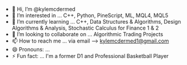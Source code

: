 - 👋 Hi, I’m @kylemcdermed
- 👀 I’m interested in ... C++, Python, PineScript, ML, MQL4, MQL5
- 🌱 I’m currently learning ... C++, Data Structures & Algorithms, Design Algorithms & Analysis, Stochastic Calculus for Finance 1 & 2
- 💞️ I’m looking to collaborate on ... Algorithmic Trading Projects
- 📫 How to reach me ... via email --> kylemcdermed1@gmail.com 
- 😄 Pronouns: ... 
- ⚡ Fun fact: ... I'm a former D1 and Professional Basketball Player

<!---
kylemcdermed/kylemcdermed is a ✨ special ✨ repository because its `README.md` (this file) appears on your GitHub profile.
You can click the Preview link to take a look at your changes.
--->
